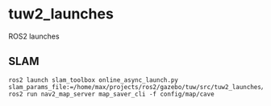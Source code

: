 # tuw2_launches
ROS2 launches


## SLAM
```
ros2 launch slam_toolbox online_async_launch.py slam_params_file:=/home/max/projects/ros2/gazebo/tuw/src/tuw2_launches/config/slam_toolbox/tuw_mapper_params_online_async.yaml
ros2 run nav2_map_server map_saver_cli -f config/map/cave

```